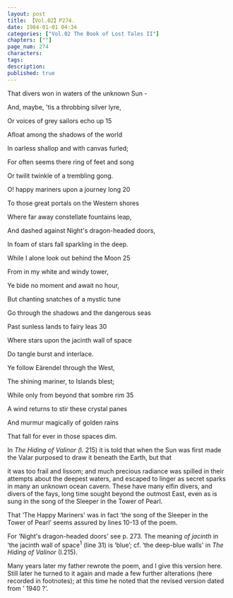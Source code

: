 ```yaml
---
layout: post
title: 【Vol.02】P274.
date: 1984-01-01 04:34
categories: ["Vol.02 The Book of Lost Tales II"]
chapters: [""]
page_num: 274
characters: 
tags: 
description: 
published: true
---
```


<p style="text-indent: 0;">
That divers won in waters of the unknown Sun -
</p>

And, maybe, 'tis a throbbing silver lyre,

Or voices of grey sailors echo up 15

Afloat among the shadows of the world

In oarless shallop and with canvas furled;

For often seems there ring of feet and song

Or twilit twinkle of a trembling gong.

O! happy mariners upon a journey long 20

To those great portals on the Western shores

Where far away constellate fountains leap,

And dashed against Night's dragon-headed doors,

In foam of stars fall sparkling in the deep.

While I alone look out behind the Moon 25

From in my white and windy tower,

Ye bide no moment and await no hour,

But chanting snatches of a mystic tune

Go through the shadows and the dangerous seas

Past sunless lands to fairy leas 30

Where stars upon the jacinth wall of space

Do tangle burst and interlace.

Ye follow Eärendel through the West,

The shining mariner, to Islands blest;

While only from beyond that sombre rim 35

A wind returns to stir these crystal panes

And murmur magically of golden rains

That fall for ever in those spaces dim.

In <I>The Hiding of Valinor (</I>I<I>. </I>215) it is told that when the Sun was first made the Valar purposed to draw it beneath the Earth, but that

it was too frail and lissom; and much precious radiance was spilled in their attempts about the deepest waters, and escaped to linger as secret sparks in many an unknown ocean cavern. These have many elfin divers, and divers of the fays, long time sought beyond the outmost East, even as is sung in the song of the Sleeper in the Tower of Pearl.

That ‘The Happy Mariners' was in fact ‘the song of the Sleeper in the<BR>Tower of Pearl’ seems assured by lines 10-13 of the poem.

For ‘Night's dragon-headed doors' see p. 273. The meaning <I>of jacinth </I>in ‘the jacinth wall of space<SUP>1</SUP> (line 31) is ‘blue’; cf. ‘the deep-blue walls' in <I>The Hiding of Valinor </I>(I.215).

Many years later my father rewrote the poem, and I give this version here. Still later he turned to it again and made a few further alterations (here recorded in footnotes); at this time he noted that the revised version dated from ’ 1940 ?’.

